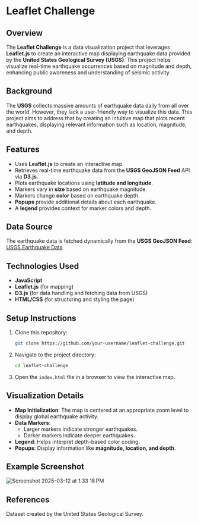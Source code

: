 # Leaflet Challenge

## Overview

The **Leaflet Challenge** is a data visualization project that leverages **Leaflet.js** to create an interactive map displaying earthquake data provided by the **United States Geological Survey (USGS)**. This project helps visualize real-time earthquake occurrences based on magnitude and depth, enhancing public awareness and understanding of seismic activity.

## Background

The **USGS** collects massive amounts of earthquake data daily from all over the world. However, they lack a user-friendly way to visualize this data. This project aims to address that by creating an intuitive map that plots recent earthquakes, displaying relevant information such as location, magnitude, and depth.

## Features

- Uses **Leaflet.js** to create an interactive map.
- Retrieves real-time earthquake data from the **USGS GeoJSON Feed** API via **D3.js**.
- Plots earthquake locations using **latitude and longitude**.
- Markers vary in **size** based on earthquake magnitude.
- Markers change **color** based on earthquake depth.
- **Popups** provide additional details about each earthquake.
- A **legend** provides context for marker colors and depth.

## Data Source

The earthquake data is fetched dynamically from the **USGS GeoJSON Feed**:
[USGS Earthquake Data](https://earthquake.usgs.gov/earthquakes/feed/v1.0/summary/all_week.geojson)

###

## Technologies Used

- **JavaScript**
- **Leaflet.js** (for mapping)
- **D3.js** (for data handling and fetching data from USGS)
- **HTML/CSS** (for structuring and styling the page)

## Setup Instructions

1. Clone this repository:
   ```sh
   git clone https://github.com/your-username/leaflet-challenge.git
   ```
2. Navigate to the project directory:
   ```sh
   cd leaflet-challenge
   ```
3. Open the `index.html` file in a browser to view the interactive map.

## Visualization Details

- **Map Initialization**: The map is centered at an appropriate zoom level to display global earthquake activity.
- **Data Markers**:
  - Larger markers indicate stronger earthquakes.
  - Darker markers indicate deeper earthquakes.
- **Legend**: Helps interpret depth-based color coding.
- **Popups**: Display information like **magnitude, location, and depth**.

## Example Screenshot

![Screenshot 2025-03-12 at 1 33 18 PM](https://github.com/user-attachments/assets/7563d6ef-d832-418c-8b7d-787807cd3655)


## References

Dataset created by the United States Geological Survey.



